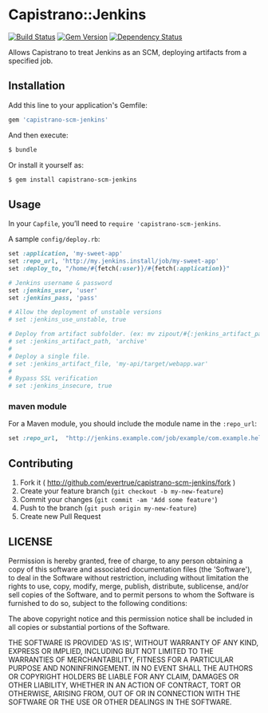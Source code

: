 # Capistrano::Jenkins

[![Build Status](https://secure.travis-ci.org/lidaobing/capistrano-scm-jenkins.png?branch=master)](http://travis-ci.org/lidaobing/capistrano-scm-jenkins) [![Gem Version](https://badge.fury.io/rb/capistrano-scm-jenkins.png)](http://badge.fury.io/rb/capistrano-scm-jenkins) [![Dependency Status](https://gemnasium.com/lidaobing/capistrano-scm-jenkins.png)](https://gemnasium.com/lidaobing/capistrano-scm-jenkins)


Allows Capistrano to treat Jenkins as an SCM, deploying artifacts from a specified job.

## Installation

Add this line to your application's Gemfile:

```ruby
gem 'capistrano-scm-jenkins'
```

And then execute:

```bash
$ bundle
```

Or install it yourself as:

```bash
$ gem install capistrano-scm-jenkins
```

## Usage

In your `Capfile`, you’ll need to `require 'capistrano-scm-jenkins`.

A sample `config/deploy.rb`:

```ruby
set :application, 'my-sweet-app'
set :repo_url, 'http://my.jenkins.install/job/my-sweet-app'
set :deploy_to, "/home/#{fetch(:user)}/#{fetch(:application)}"

# Jenkins username & password
set :jenkins_user, 'user'
set :jenkins_pass, 'pass'

# Allow the deployment of unstable versions
# set :jenkins_use_unstable, true

# Deploy from artifact subfolder. (ex: mv zipout/#{:jenkins_artifact_path} #{destination})
# set :jenkins_artifact_path, 'archive'
#
# Deploy a single file.
# set :jenkins_artifact_file, 'my-api/target/webapp.war'
#
# Bypass SSL verification
# set :jenkins_insecure, true
```

### maven module

For a Maven module, you should include the module name in the `:repo_url`:

```ruby
set :repo_url,  "http://jenkins.example.com/job/example/com.example.helloworld$helloworld/"
```

## Contributing

1. Fork it ( http://github.com/evertrue/capistrano-scm-jenkins/fork )
2. Create your feature branch (`git checkout -b my-new-feature`)
3. Commit your changes (`git commit -am 'Add some feature'`)
4. Push to the branch (`git push origin my-new-feature`)
5. Create new Pull Request

## LICENSE

Permission is hereby granted, free of charge, to any person obtaining
a copy of this software and associated documentation files (the
'Software'), to deal in the Software without restriction, including
without limitation the rights to use, copy, modify, merge, publish,
distribute, sublicense, and/or sell copies of the Software, and to
permit persons to whom the Software is furnished to do so, subject to
the following conditions:

The above copyright notice and this permission notice shall be
included in all copies or substantial portions of the Software.

THE SOFTWARE IS PROVIDED 'AS IS', WITHOUT WARRANTY OF ANY KIND,
EXPRESS OR IMPLIED, INCLUDING BUT NOT LIMITED TO THE WARRANTIES OF
MERCHANTABILITY, FITNESS FOR A PARTICULAR PURPOSE AND NONINFRINGEMENT.
IN NO EVENT SHALL THE AUTHORS OR COPYRIGHT HOLDERS BE LIABLE FOR ANY
CLAIM, DAMAGES OR OTHER LIABILITY, WHETHER IN AN ACTION OF CONTRACT,
TORT OR OTHERWISE, ARISING FROM, OUT OF OR IN CONNECTION WITH THE
SOFTWARE OR THE USE OR OTHER DEALINGS IN THE SOFTWARE.
